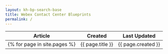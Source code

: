 ```yaml
---
layout: kh-bp-search-base
title: Webex Contact Center Blueprints
permalink: /
---
```




| Article | Created | Last Updated |
| :-: | :-: | :-: |
{% for page in site.pages %} | {{ page.title }} | {{ page.created }} | {{page.updated}} | <br> {% endfor %}

<!-- <table>
  <tr>
    <th>Article</th>
    <th>Created</th>
    <th>Last Updated</th>
  </tr>
   {% for page in collection.pages %}
   <tr>
   <th><a href="{{ page.url }}" >{{ page.title }}</th>
   <th> {{ page.created }} </th>
   <th>{{page.updated}} </th>
</tr>
{% endfor %}
</table> -->